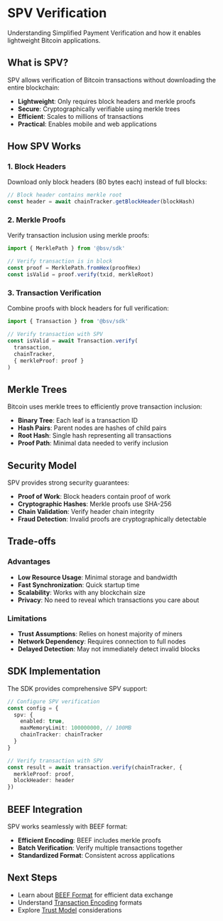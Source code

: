 # SPV Verification

Understanding Simplified Payment Verification and how it enables lightweight Bitcoin applications.

## What is SPV?

SPV allows verification of Bitcoin transactions without downloading the entire blockchain:
- **Lightweight**: Only requires block headers and merkle proofs
- **Secure**: Cryptographically verifiable using merkle trees
- **Efficient**: Scales to millions of transactions
- **Practical**: Enables mobile and web applications

## How SPV Works

### 1. Block Headers
Download only block headers (80 bytes each) instead of full blocks:
```typescript
// Block header contains merkle root
const header = await chainTracker.getBlockHeader(blockHash)
```

### 2. Merkle Proofs
Verify transaction inclusion using merkle proofs:
```typescript
import { MerklePath } from '@bsv/sdk'

// Verify transaction is in block
const proof = MerklePath.fromHex(proofHex)
const isValid = proof.verify(txid, merkleRoot)
```

### 3. Transaction Verification
Combine proofs with block headers for full verification:
```typescript
import { Transaction } from '@bsv/sdk'

// Verify transaction with SPV
const isValid = await Transaction.verify(
  transaction,
  chainTracker,
  { merkleProof: proof }
)
```

## Merkle Trees

Bitcoin uses merkle trees to efficiently prove transaction inclusion:
- **Binary Tree**: Each leaf is a transaction ID
- **Hash Pairs**: Parent nodes are hashes of child pairs
- **Root Hash**: Single hash representing all transactions
- **Proof Path**: Minimal data needed to verify inclusion

## Security Model

SPV provides strong security guarantees:
- **Proof of Work**: Block headers contain proof of work
- **Cryptographic Hashes**: Merkle proofs use SHA-256
- **Chain Validation**: Verify header chain integrity
- **Fraud Detection**: Invalid proofs are cryptographically detectable

## Trade-offs

### Advantages
- **Low Resource Usage**: Minimal storage and bandwidth
- **Fast Synchronization**: Quick startup time
- **Scalability**: Works with any blockchain size
- **Privacy**: No need to reveal which transactions you care about

### Limitations
- **Trust Assumptions**: Relies on honest majority of miners
- **Network Dependency**: Requires connection to full nodes
- **Delayed Detection**: May not immediately detect invalid blocks

## SDK Implementation

The SDK provides comprehensive SPV support:

```typescript
// Configure SPV verification
const config = {
  spv: {
    enabled: true,
    maxMemoryLimit: 100000000, // 100MB
    chainTracker: chainTracker
  }
}

// Verify transaction with SPV
const result = await transaction.verify(chainTracker, {
  merkleProof: proof,
  blockHeader: header
})
```

## BEEF Integration

SPV works seamlessly with BEEF format:
- **Efficient Encoding**: BEEF includes merkle proofs
- **Batch Verification**: Verify multiple transactions together
- **Standardized Format**: Consistent across applications

## Next Steps

- Learn about [BEEF Format](./beef.md) for efficient data exchange
- Understand [Transaction Encoding](./transaction-encoding.md) formats
- Explore [Trust Model](./trust-model.md) considerations
